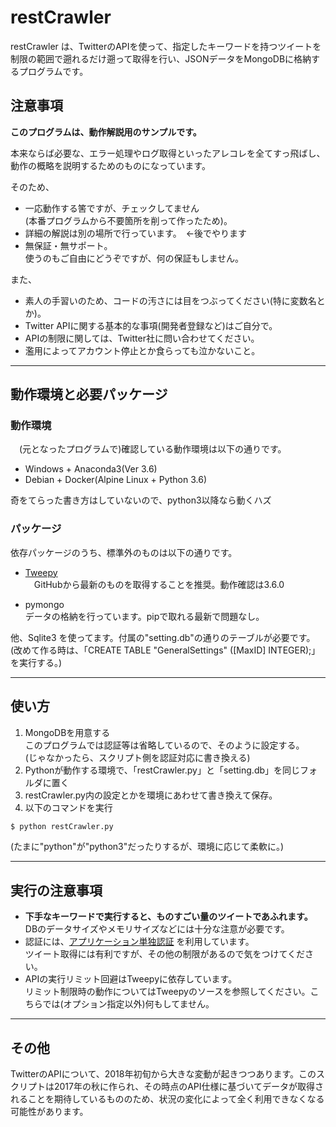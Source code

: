 # restCrawler

 restCrawler は、TwitterのAPIを使って、指定したキーワードを持つツイートを制限の範囲で遡れるだけ遡って取得を行い、JSONデータをMongoDBに格納するプログラムです。

 ## 注意事項
  __このプログラムは、動作解説用のサンプルです。__
 
  本来ならば必要な、エラー処理やログ取得といったアレコレを全てすっ飛ばし、動作の概略を説明するためのものになっています。
  
  そのため、
  - 一応動作する筈ですが、チェックしてません  
  (本番プログラムから不要箇所を削って作ったため)。
  - 詳細の解説は別の場所で行っています。　<-後でやります
  - 無保証・無サポート。  
  使うのもご自由にどうぞですが、何の保証もしません。

  また、
  - 素人の手習いのため、コードの汚さには目をつぶってください(特に変数名とか)。
  - Twitter APIに関する基本的な事項(開発者登録など)はご自分で。
  - APIの制限に関しては、Twitter社に問い合わせてください。
  - 濫用によってアカウント停止とか食らっても泣かないこと。

---
## 動作環境と必要パッケージ
### 動作環境
　(元となったプログラムで)確認している動作環境は以下の通りです。

- Windows + Anaconda3(Ver 3.6)
- Debian + Docker(Alpine Linux + Python 3.6)

 奇をてらった書き方はしていないので、python3以降なら動くハズ

### パッケージ
 依存パッケージのうち、標準外のものは以下の通りです。

 - [Tweepy](https://github.com/tweepy/tweepy)  
　GitHubから最新のものを取得することを推奨。動作確認は3.6.0

 - pymongo  
  データの格納を行っています。pipで取れる最新で問題なし。

  他、Sqlite3 を使ってます。付属の"setting.db"の通りのテーブルが必要です。  
  (改めて作る時は、「CREATE TABLE "GeneralSettings" ([MaxID] INTEGER);」を実行する。)

---
## 使い方

1. MongoDBを用意する  
このプログラムでは認証等は省略しているので、そのように設定する。  
(じゃなかったら、スクリプト側を認証対応に書き換える)
2. Pythonが動作する環境で、「restCrawler.py」と「setting.db」を同じフォルダに置く
3. restCrawler.py内の設定とかを環境にあわせて書き換えて保存。
4. 以下のコマンドを実行  

~~~ sh
$ python restCrawler.py
~~~
(たまに"python"が"python3"だったりするが、環境に応じて柔軟に。)

---
## 実行の注意事項
- **下手なキーワードで実行すると、ものすごい量のツイートであふれます。**  
DBのデータサイズやメモリサイズなどには十分な注意が必要です。
- 認証には、[アプリケーション単独認証](https://developer.twitter.com/en/docs/basics/authentication/overview/application-only.html) を利用しています。  
ツイート取得には有利ですが、その他の制限があるので気をつけてください。
- APIの実行リミット回避はTweepyに依存しています。  
リミット制限時の動作についてはTweepyのソースを参照してください。こちらでは(オプション指定以外)何もしてません。

---
## その他
 TwitterのAPIについて、2018年初旬から大きな変動が起きつつあります。このスクリプトは2017年の秋に作られ、その時点のAPI仕様に基づいてデータが取得されることを期待しているもののため、状況の変化によって全く利用できなくなる可能性があります。
